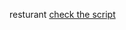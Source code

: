 resturant [check the script](https://github.com/qhibod/Sql-Challenge/blob/main/SQLassessment_MeshachBunmi%20(1).sql)
